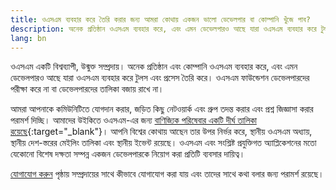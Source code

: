 ```yaml
---
title: ওএসএম ব্যবহার করে তৈরি করার জন্য আমরা কোথায় একজন ভালো ডেভেলপার বা কোম্পানি খুঁজে পাব?
description: অনেক প্রতিষ্ঠান ওএসএম ব্যবহার করে, এবং এমন ডেভেলপারও আছে যারা ওএসএম ব্যবহার করে টুলস এবং প্রসেস তৈরি করে
lang: bn
---
```


ওএসএম একটি বিশ্বব্যাপী, উন্মুক্ত সম্প্রদায়। অনেক প্রতিষ্ঠান এবং কোম্পানি ওএসএম ব্যবহার করে, এবং এমন ডেভেলপারও আছে যারা ওএসএম ব্যবহার করে টুলস এবং প্রসেস তৈরি করে। ওএসএম ফাউন্ডেশন ডেভেলপারদের পরীক্ষা করে না বা ডেভেলপারদের তালিকা বজায় রাখে না।

আমরা আপনাকে কমিউনিটিতে যোগদান করার, জড়িত কিছু নেটওয়ার্ক এবং গ্রুপ তদন্ত করার এবং প্রশ্ন জিজ্ঞাসা করার পরামর্শ দিচ্ছি। আমাদের উইকিতে ওএসএম-এর জন্য [বাণিজ্যিক পরিষেবার একটি দীর্ঘ তালিকা রয়েছে](https://wiki.openstreetmap.org/wiki/Commercial_OSM_Software_and_Services){:target="_blank"}। আপনি বিশ্বের কোথায় আছেন তার উপর নির্ভর করে, স্থানীয় ওএসএম অধ্যায়, স্থানীয় দেশ-স্তরের মেইলিং তালিকা এবং স্থানীয় ইভেন্ট রয়েছে। ওএসএম এবং সংশ্লিষ্ট প্রযুক্তিগত অ্যাপ্লিকেশনের মতো যেকোনো বিশেষ দক্ষতা সম্পন্ন একজন ডেভেলপারকে নিয়োগ করা প্রতিটি ব্যবসার দায়িত্ব।

[যোগাযোগ করুন](/about-osm-community/get-in-touch.md) পৃষ্ঠায় সম্প্রদায়ের সাথে কীভাবে যোগাযোগ করা যায় এবং তাদের সাথে কথা বলার জন্য পরামর্শ রয়েছে।
